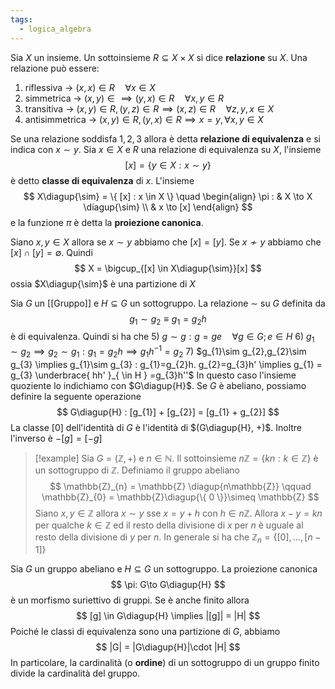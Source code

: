 ```yaml
---
tags:
  - logica_algebra
---
```

Sia $X$ un insieme. Un sottoinsieme $R \subseteq X \times X$ si dice **relazione** su $X$. Una relazione può essere:
1) riflessiva $\to$ $(x,x) \in R \quad \forall {x} \in {X}$
2) simmetrica $\to$ $(x,y)\in \implies (y,x) \in R \quad \forall {x,y} \in {R}$
3) transitiva $\to$ $(x,y) \in R, (y, z) \in R \implies (x,z) \in R \quad \forall {z,y,x} \in  {X}$
4) antisimmetrica $\to$ $(x,y)\in R, (y,x)\in R \implies x= y, \forall {x,y} \in {X}$

Se una relazione soddisfa $1,2,3$ allora è detta **relazione di equivalenza** e si indica con $x \sim y$. Sia $x\in X$ e $R$ una relazione di equivalenza su $X$, l'insieme 
$$
[x] = \{ y \in X : x \sim y\}
$$
è detto **classe di equivalenza** di $x$. L'insieme
$$
X\diagup{\sim}  = \{ [x] : x \in X \} \quad \begin{align}
\pi : & X \to X \diagup{\sim} \\
 & x \to [x]
\end{align}
$$
e la funzione $\pi$ è detta la **proiezione canonica**.

Siano $x,y\in X$ allora se $x\sim y$ abbiamo che $[x] =[y]$. Se $x \nsim y$ abbiamo che $[x] \cap[y] = \emptyset$. Quindi 
$$
X = \bigcup_{[x] \in X\diagup{\sim}}[x]
$$
ossia $X\diagup{\sim}$ è una partizione di $X$

Sia $G$ un [[Gruppo]] e $H\subseteq G$ un sottogruppo. La relazione $\sim$ su $G$ definita da
$$
g_{1}\sim g_{2}  \equiv g_{1}=g_{2}h
$$
è di equivalenza. Quindi si ha che
5) $g\sim g: g=ge \quad \forall {g} \in {G};e\in H$
6) $g_{1}\sim g_{2} \implies g_{2}\sim g_{1} : g_{1}=g_{2}h \implies g_{1}h^{-1}=g_{2}$
7) $g_{1}\sim g_{2},g_{2}\sim g_{3} \implies g_{1}\sim g_{3} : g_{1}=g_{2}h. g_{2}=g_{3}h' \implies g_{1} = g_{3} \underbrace{ hh' }_{ \in H } =g_{3}h''$
In questo caso l'insieme quoziente lo indichiamo con $G\diagup{H}$. Se $G$ è abeliano, possiamo definire la seguente operazione 
$$
G\diagup{H} : [g_{1}] + [g_{2}] = [g_{1} + g_{2}]
$$
La classe $[0]$ dell'identità di $G$ è l'identità di $(G\diagup{H}, +)$. Inoltre l'inverso è $-[g] = [-g]$

>[!example]
>Sia $G=(\mathbb{Z}, +)$ e $n\in\mathbb{N}$. Il sottoinsieme $n\mathbb{Z} = \{ kn : k\in \mathbb{Z} \}$ è un sottogruppo di $\mathbb{Z}$. Definiamo il gruppo abeliano 
>$$
>\mathbb{Z}_{n} = \mathbb{Z} \diagup{n\mathbb{Z}} \qquad \mathbb{Z}_{0} = \mathbb{Z}\diagup{\{ 0 \}}\simeq \mathbb{Z}
>$$
>Siano $x,y\in \mathbb{Z}$ allora $x\sim y$ sse $x = y + h$ con $h \in n\mathbb{Z}$. Allora $x-y = kn$ per qualche $k \in \mathbb{Z}$ ed il resto della divisione di $x$ per $n$ è uguale al resto della divisione di $y$ per $n$. 
>In generale si ha che  $\mathbb{Z}_{n} = \{ [0],\dots,[n-1] \}$

Sia $G$ un gruppo abeliano e $H \subseteq G$ un sottogruppo. La proiezione canonica 
$$
\pi: G\to G\diagup{H}
$$
è un morfismo suriettivo di gruppi. Se è anche finito allora 
$$
[g] \in G\diagup{H} \implies |[g]| = |H|
$$
Poiché le classi di equivalenza sono una partizione di $G$, abbiamo 
$$
|G| = |G\diagup{H}|\cdot |H|
$$
In particolare, la cardinalità (o **ordine**) di un sottogruppo di un gruppo finito divide la cardinalità del gruppo.
